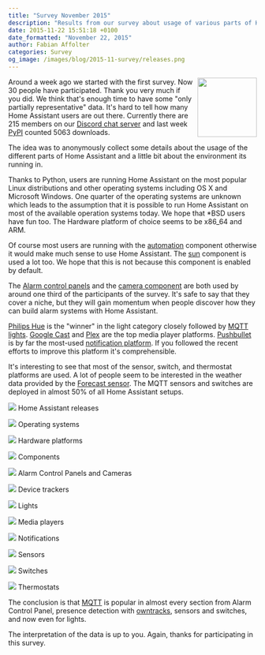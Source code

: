 ```yaml
---
title: "Survey November 2015"
description: "Results from our survey about usage of various parts of Home Assistant."
date: 2015-11-22 15:51:18 +0100
date_formatted: "November 22, 2015"
author: Fabian Affolter
categories: Survey
og_image: /images/blog/2015-11-survey/releases.png
---
```


<img src='/images/blog/2015-11-survey/releases.png' style='float: right; margin-left: 8px; margin-bottom: 8px;' height='120'/>Around a week ago we started with the first survey. Now 30 people have participated. Thank you very much if you did. We think that's enough time to have some "only partially representative" data. It's hard to tell how many Home Assistant users are out there. Currently there are 215 members on our [Discord chat server](https://discord.gg/c5DvZ4e) and last week [PyPI](https://pypi.python.org/pypi/homeassistant/) counted 5063 downloads.

The idea was to anonymously collect some details about the usage of the different parts of Home Assistant and a little bit about the environment its running in.

<!--more-->
Thanks to Python, users are running Home Assistant on the most popular Linux distributions and other operating systems including OS X and Microsoft Windows. One quarter of the operating systems are unknown which leads to the assumption that it is possible to run Home Assistant on most of the available operation systems today. We hope that *BSD users have fun too. The Hardware platform of choice seems to be x86_64 and ARM.

Of course most users are running with the [automation](/getting-started/automation/) component otherwise it would make much sense to use Home Assistant. The [sun](/components/sun/) component is used a lot too. We hope that this is not because this component is enabled by default.

The [Alarm control panels](/components/alarm_control_panel/) and the [camera component](/components/camera/) are both used by around one third of the participants of the survey. It's safe to say that they cover a niche, but they will gain momentum when people discover how they can build alarm systems with Home Assistant.

[Philips Hue](/components/hue/) is the "winner" in the light category closely followed by [MQTT lights](components/light.mqtt/). [Google Cast](/components/cast/) and [ Plex](/components/plex/) are the top media player platforms. [Pushbullet](/components/pushbullet/) is by far the most-used [notification platform](/components/notify/). If you followed the recent efforts to improve this platform it's comprehensible.

It's interesting to see that most of the sensor, switch, and thermostat platforms are used. A lot of people seem to be interested in the weather data provided by the [Forecast sensor](/components/darksky/). The MQTT sensors and switches are deployed in almost 50% of all Home Assistant setups.


<p class='img'>
  <img src='/images/blog/2015-11-survey/releases.png' />
  Home Assistant releases
</p>

<p class='img'>
  <img src='/images/blog/2015-11-survey/os.png' />
  Operating systems
</p>

<p class='img'>
  <img src='/images/blog/2015-11-survey/platforms.png' />
  Hardware platforms
</p>

<p class='img'>
  <img src='/images/blog/2015-11-survey/components.png' />
  Components
</p>

<p class='img'>
  <img src='/images/blog/2015-11-survey/alarm-cameras.png' />
  Alarm Control Panels and Cameras
</p>

<p class='img'>
  <img src='/images/blog/2015-11-survey/trackers.png' />
  Device trackers
</p>

<p class='img'>
  <img src='/images/blog/2015-11-survey/lights.png' />
  Lights
</p>

<p class='img'>
  <img src='/images/blog/2015-11-survey/players.png' />
  Media players
</p>

<p class='img'>
  <img src='/images/blog/2015-11-survey/notifications.png' />
  Notifications
</p>

<p class='img'>
  <img src='/images/blog/2015-11-survey/sensors.png' />
  Sensors
</p>

<p class='img'>
  <img src='/images/blog/2015-11-survey/switches.png' />
  Switches
</p>

<p class='img'>
  <img src='/images/blog/2015-11-survey/thermostats.png' />
  Thermostats
</p>

The conclusion is that [MQTT](http://mqtt.org/) is popular in almost every section from Alarm Control Panel, presence detection with [owntracks](http://owntracks.org/), sensors and switches, and now even for lights.

The interpretation of the data is up to you. Again, thanks for participating in this survey.
